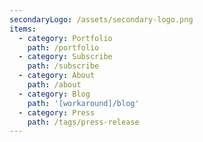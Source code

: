 ```yaml
---
secondaryLogo: /assets/secondary-logo.png
items:
  - category: Portfolio
    path: /portfolio
  - category: Subscribe
    path: /subscribe
  - category: About
    path: /about
  - category: Blog
    path: '[workaround]/blog'
  - category: Press
    path: /tags/press-release
---
```


